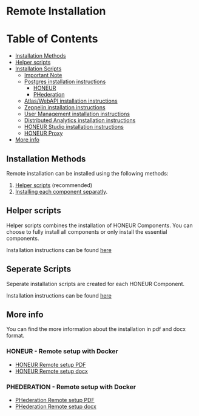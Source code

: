 # Remote Installation

Table of Contents
=================
  * [Installation Methods](#installation-methods)
  * [Helper scripts](#helper-scripts)
  * [Installation Scripts](#installation-scripts)
    * [Important Note](#important-note)
    * [Postgres installation instructions](#postgres-installation-instructions)
      * [HONEUR](#honeur)
      * [PHederation](#phederation)
    * [Atlas/WebAPI installation instructions](#atlas/webapi-installation-instructions)
    * [Zeppelin installation instructions](#zeppelin-installation-instructions)
    * [User Management installation instructions](#user-management-installation-instructions)
    * [Distributed Analytics installation instructions](#distributed-analytics-installation-instructions)
    * [HONEUR Studio installation instructions](#honeur-studio-installation-instructions)
    * [HONEUR Proxy](#honeur-proxy)
  * [More info](#more-info)
## Installation Methods
Remote installation can be installed using the following methods:
1. [Helper scripts](https://github.com/solventrix/Honeur-Setup/tree/master/remote-installation/helper-scripts) (recommended)
2. [Installing each component separatly](https://github.com/solventrix/Honeur-Setup/tree/master/remote-installation/seperate-scripts).

## Helper scripts
Helper scripts combines the installation of HONEUR Components. You can choose to fully install all components or only install the essential components.

Installation instructions can be found [here](https://github.com/solventrix/Honeur-Setup/tree/master/remote-installation/helper-scripts)

## Seperate Scripts
Seperate installation scripts are created for each HONEUR Component.

Installation instructions can be found [here](https://github.com/solventrix/Honeur-Setup/tree/master/remote-installation/seperate-scripts)

## More info

You can find the more information about the installation in pdf and docx format.

### HONEUR - Remote setup with Docker
- [HONEUR Remote setup PDF](https://github.com/solventrix/HONEUR-Setup/releases/latest/download/HONEUR.local.installation.instructions.pdf)
- [HONEUR Remote setup docx](https://github.com/solventrix/HONEUR-Setup/releases/latest/download/HONEUR.local.installation.instructions.docx)

### PHEDERATION - Remote setup with Docker
- [PHederation Remote setup PDF](https://github.com/solventrix/Honeur-Setup/releases/latest/download/PHEDERATION.local.installation.instructions.pdf)
- [PHederation Remote setup docx](https://github.com/solventrix/Honeur-Setup/releases/latest/download/PHEDERATION.local.installation.instructions.docx)
